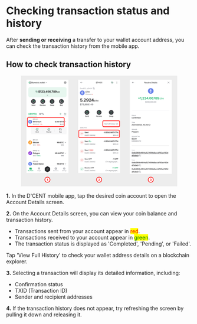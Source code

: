 # Checking transaction status and history

After **sending or receiving** a transfer to your wallet account address, you can check the transaction history from the mobile app.

## How to check transaction history

<figure><img src="../.gitbook/assets/11 (6).png" alt=""><figcaption></figcaption></figure>

**1.** In the D'CENT mobile app, tap the desired coin account to open the Account Details screen.

**2.** On the Account Details screen, you can view your coin balance and transaction history.

* Transactions sent from your account appear in <mark style="color:red;">red</mark>.
* Transactions received to your account appear in <mark style="color:green;">green</mark>.
* The transaction status is displayed as 'Completed', 'Pending', or 'Failed'.

Tap 'View Full History' to check your wallet address details on a blockchain explorer.

**3.** Selecting a transaction will display its detailed information, including:

* Confirmation status
* TXID (Transaction ID)
* Sender and recipient addresses

**4.** If the transaction history does not appear, try refreshing the screen by pulling it down and releasing it.
